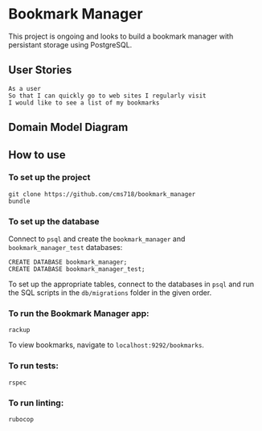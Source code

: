 # Bookmark Manager

This project is ongoing and looks to build a bookmark manager with persistant storage using PostgreSQL.

## User Stories

```
As a user
So that I can quickly go to web sites I regularly visit
I would like to see a list of my bookmarks
```

## Domain Model Diagram

## How to use

### To set up the project

```
git clone https://github.com/cms718/bookmark_manager
bundle
```

### To set up the database

Connect to `psql` and create the `bookmark_manager` and `bookmark_manager_test` databases:

```
CREATE DATABASE bookmark_manager;
CREATE DATABASE bookmark_manager_test;
```

To set up the appropriate tables, connect to the databases in `psql` and run the SQL scripts in the `db/migrations` folder in the given order.

### To run the Bookmark Manager app:

```
rackup
```

To view bookmarks, navigate to `localhost:9292/bookmarks`.

### To run tests:

```
rspec
```

### To run linting:

```
rubocop
```
